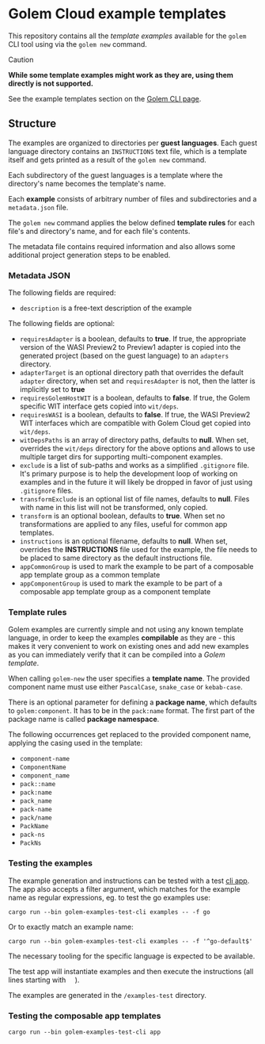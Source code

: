 # Golem Cloud example templates

This repository contains all the *template examples* available for the `golem` CLI tool using via the `golem new` command.

> [!CAUTION] 
> **While some template examples might work as they are, using them directly is not supported.**

See the example templates section on the [Golem CLI page](https://www.golem.cloud/learn/golem-cli).

## Structure

The examples are organized to directories per **guest languages**. Each guest language directory contains an `INSTRUCTIONS` text file, which is a template itself and gets printed as a result of the `golem new` command.

Each subdirectory of the guest languages is a template where the directory's name becomes the template's name.

Each **example** consists of arbitrary number of files and subdirectories and a `metadata.json` file.

The `golem new` command applies the below defined **template rules** for each file's and directory's name, and for each file's contents.

The metadata file contains required information and also allows some additional project generation steps to be enabled.

### Metadata JSON
The following fields are required:

- `description` is a free-text description of the example

The following fields are optional:

- `requiresAdapter` is a boolean, defaults to **true**. If true, the appropriate version of the WASI Preview2 to Preview1 adapter is copied into the generated project (based on the guest language) to an `adapters` directory.
- `adapterTarget` is an optional directory path that overrides the default `adapter` directory, when set and `requiresAdapter` is not, then the latter is implicitly set to **true** 
- `requiresGolemHostWIT` is a boolean, defaults to **false**. If true, the Golem specific WIT interface gets copied into `wit/deps`. 
- `requiresWASI` is a boolean, defaults to **false**. If true, the WASI Preview2 WIT interfaces which are compatible with Golem Cloud get copied into `wit/deps`.
- `witDepsPaths` is an array of directory paths, defaults to **null**. When set, overrides the `wit/deps` directory for the above options and allows to use multiple target dirs for supporting multi-component examples.
- `exclude` is a list of sub-paths and works as a simplified `.gitignore` file. It's primary purpose is to help the development loop of working on examples and in the future it will likely be dropped in favor of just using `.gitignore` files.
- `transformExclude` is an optional list of file names, defaults to **null**. Files with name in this list will not be transformed, only copied.
- `transform` is an optional boolean, defaults to **true**. When set no transformations are applied to any files, useful for common app templates.
- `instructions` is an optional filename, defaults to **null**. When set, overrides the __INSTRUCTIONS__ file used for the example, the file needs to be placed to same directory as the default instructions file.
- `appCommonGroup` is used to mark the example to be part of a composable app template group as a common template
- `appComponentGroup` is used to mark the example to be part of a composable app template group as a component template

### Template rules

Golem examples are currently simple and not using any known template language, in order to keep the examples **compilable** as they are - this makes it very convenient to work on existing ones and add new examples as you can immediately verify that it can be compiled into a _Golem template_.

When calling `golem-new` the user specifies a **template name**. The provided component name must use either `PascalCase`, `snake_case` or `kebab-case`.

There is an optional parameter for defining a **package name**, which defaults to `golem:component`. It has to be in the `pack:name` format. The first part of the package name is called **package namespace**.

The following occurrences get replaced to the provided component name, applying the casing used in the template:
- `component-name`
- `ComponentName`
- `component_name`
- `pack::name`
- `pack:name`
- `pack_name`
- `pack-name`
- `pack/name`
- `PackName`
- `pack-ns`
- `PackNs`

### Testing the examples
The example generation and instructions can be tested with a test [cli app](/src/test/main.rs).
The app also accepts a filter argument, which matches for the example name as regular expressions, eg. to test the go examples use:

```shell
cargo run --bin golem-examples-test-cli examples -- -f go
```

Or to exactly match an example name:

```shell
cargo run --bin golem-examples-test-cli examples -- -f '^go-default$'
```

The necessary tooling for the specific language is expected to be available.

The test app will instantiate examples and then execute the instructions (all lines starting with `  `).

The examples are generated in the `/examples-test` directory.

### Testing the composable app templates

```shell
cargo run --bin golem-examples-test-cli app
```
